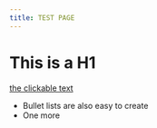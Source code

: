 ```yaml
---
title: TEST PAGE
---
```


# This is a H1

[the clickable text](/demo)

* Bullet lists are also easy to create
* One more


